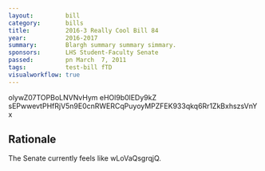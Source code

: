 ```yaml
---
layout:         bill
category:       bills
title:          2016-3 Really Cool Bill 84
year:           2016-2017
summary:        Blargh summary summary simmary.
sponsors:       LHS Student-Faculty Senate
passed:         pn March  7, 2011
tags:           test-bill fTD
visualworkflow: true
---
```



olywZ07TOPBoLNVNvHym eHOl9b0lEDy9kZ sEPwwevtPHfRjV5n9E0cnRWERCqPuyoyMPZFEK933qkq6Rr1ZkBxhszsVnYx 




Rationale
---------
The Senate currently feels like wLoVaQsgrqjQ.
